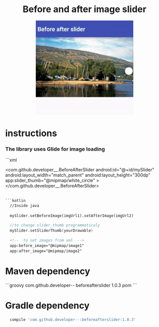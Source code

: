 # <h1 align="center">Before and after image slider</h1>
<p align="center">
  <img src="before-after-slider.gif"/>
</p>

<h1> instructions </h1>
<h3>The library uses <b>Glide</b> for image loading</h3>
```xml
<!-- Inside your xml layout -->

  <com.github.developer__.BeforeAfterSlider
        android:id="@+id/mySlider"
        android:layout_width="match_parent"
        android:layout_height="300dp"
        app:slider_thumb="@mipmap/white_circle" 
        >
  </com.github.developer__.BeforeAfterSlider>
```

```kotlin
  //Inside java
  
  mySlider.setBeforeImage(imgUrl1).setAfterImage(imgUrl2)  
```

```kotlin
  //to change slider_thumb programmaticaly
  mySlider.setSliderThumb(yourDrawable)
```

```xml  
  <!--  to set images from xml  -->
  app:before_image="@mipmap/image1"
  app:after_image="@mipmap/image2"
```

<h1>Maven dependency</h1>
```groovy
<dependency>
  <groupId>com.github.developer--</groupId>
  <artifactId>beforeafterslider</artifactId>
  <version>1.0.3</version>
  <type>pom</type>
</dependency>
```
<h1>Gradle dependency</h1>

```groovy        
  compile 'com.github.developer--:beforeafterslider:1.0.3'
```
